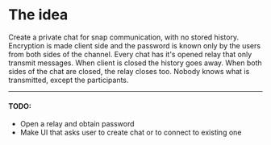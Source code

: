 # The idea
Create a private chat for snap communication, with no stored
history. Encryption is made client side and the password is 
known only by the users from both sides of the channel. Every 
chat has it's opened relay that only transmit messages. When 
client is closed the history goes away. When both sides of the 
chat are closed, the relay closes too. Nobody knows what is 
transmitted, except the participants.

---

#### TODO:
- Open a relay and obtain password
- Make UI that asks user to create chat or to connect to existing one